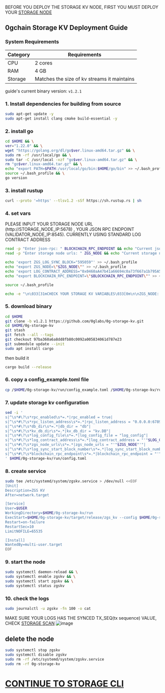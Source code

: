 BEFORE YOU DEPLOY THE STORAGE KV NODE, FIRST YOU MUST DEPLOY YOUR [STORAGE NODE](<https://github.com/hubofvalley/Testnet-Guides/blob/main/0g%20(zero-gravity)/storage-node/storage-node.md>)

## 0gchain Storage KV Deployment Guide

### **System Requirements**

| Category | Requirements                                |
| -------- | ------------------------------------------- |
| CPU      | 2 cores                                     |
| RAM      | 4 GB                                        |
| Storage  | Matches the size of kv streams it maintains |

guide's current binary version: `v1.2.1`

### 1. Install dependencies for building from source

```bash
sudo apt-get update -y
sudo apt-get install clang cmake build-essential -y
```

### 2. install go

```bash
cd $HOME && \
ver="1.22.0" && \
wget "https://golang.org/dl/go$ver.linux-amd64.tar.gz" && \
sudo rm -rf /usr/local/go && \
sudo tar -C /usr/local -xzf "go$ver.linux-amd64.tar.gz" && \
rm "go$ver.linux-amd64.tar.gz" && \
echo "export PATH=$PATH:/usr/local/go/bin:$HOME/go/bin" >> ~/.bash_profile && \
source ~/.bash_profile && \
go version
```

### 3. install rustup

```bash
curl --proto '=https' --tlsv1.2 -sSf https://sh.rustup.rs | sh
```

### 4. set vars

PLEASE INPUT YOUR STORAGE NODE URL (http://STORAGE_NODE_IP:5678) , YOUR JSON RPC ENDPOINT (VALIDATOR_NODE_IP:8545). CURRENTLY USING STANDARD LOG CONTRACT ADDRESS

```bash
read -p "Enter json-rpc: " BLOCKCHAIN_RPC_ENDPOINT && echo "Current json-rpc: $BLOCKCHAIN_RPC_ENDPOINT" &&
read -p "Enter storage node urls: " ZGS_NODE && echo "Current storage node urls: $ZGS_NODE"
```

```bash
echo 'export ZGS_LOG_SYNC_BLOCK="595059"' >> ~/.bash_profile
echo "export ZGS_NODE=\"$ZGS_NODE\"" >> ~/.bash_profile
echo 'export LOG_CONTRACT_ADDRESS="0x0460aA47b41a66694c0a73f667a1b795A5ED3556"' >> ~/.bash_profile
echo "export BLOCKCHAIN_RPC_ENDPOINT=\"$BLOCKCHAIN_RPC_ENDPOINT\"" >> ~/.bash_profile

source ~/.bash_profile

echo -e "\n\033[31mCHECK YOUR STORAGE KV VARIABLES\033[0m\n\nZGS_NODE: $ZGS_NODE\nLOG_CONTRACT_ADDRESS: $LOG_CONTRACT_ADDRESS\nMINE_CONTRACT: $MINE_CONTRACT\nZGS_LOG_SYNC_BLOCK: $ZGS_LOG_SYNC_BLOCK\nBLOCKCHAIN_RPC_ENDPOINT: $BLOCKCHAIN_RPC_ENDPOINT\n\n" "\033[3m\"lets buidl together\" - Grand Valley\033[0m"
```

### 5. download binary

```bash
cd $HOME
git clone -b v1.2.1 https://github.com/0glabs/0g-storage-kv.git
cd $HOME/0g-storage-kv
git stash
git fetch --all --tags
git checkout 97ba360a6a8dd8fb80c0092a005834061d787e23
git submodule update --init
sudo apt install cargo
```

then build it

```bash
cargo build --release
```

### 6. copy a config_example.toml file

```bash
cp /$HOME/0g-storage-kv/run/config_example.toml /$HOME/0g-storage-kv/run/config.toml
```

### 7. update storage kv configuration

```bash
sed -i '
s|^\s*#\?\s*rpc_enabled\s*=.*|rpc_enabled = true|
s|^\s*#\?\s*rpc_listen_address\s*=.*|rpc_listen_address = "0.0.0.0:6789"|
s|^\s*#\?\s*db_dir\s*=.*|db_dir = "db"|
s|^\s*#\?\s*kv_db_dir\s*=.*|kv_db_dir = "kv.DB"|
s|^\s*#\?\s*log_config_file\s*=.*|log_config_file = "log_config"|
s|^\s*#\?\s*log_contract_address\s*=.*|log_contract_address = "'"$LOG_CONTRACT_ADDRESS"'"|
s|^\s*#\?\s*zgs_node_urls\s*=.*|zgs_node_urls = "'"$ZGS_NODE"'"|
s|^\s*#\?\s*log_sync_start_block_number\s*=.*|log_sync_start_block_number = '"$ZGS_LOG_SYNC_BLOCK"'|
s|^\s*#\?\s*blockchain_rpc_endpoint\s*=.*|blockchain_rpc_endpoint = "'"$BLOCKCHAIN_RPC_ENDPOINT"'"|
' $HOME/0g-storage-kv/run/config.toml
```

### 8. create service

```bash
sudo tee /etc/systemd/system/zgskv.service > /dev/null <<EOF
[Unit]
Description=ZGS KV
After=network.target

[Service]
User=$USER
WorkingDirectory=$HOME/0g-storage-kv/run
ExecStart=$HOME/0g-storage-kv/target/release/zgs_kv --config $HOME/0g-storage-kv/run/config.toml
Restart=on-failure
RestartSec=10
LimitNOFILE=65535

[Install]
WantedBy=multi-user.target
EOF
```

### 9. start the node

```bash
sudo systemctl daemon-reload && \
sudo systemctl enable zgskv && \
sudo systemctl start zgskv && \
sudo systemctl status zgskv
```

### 10. check the logs

```bash
sudo journalctl -u zgskv -fn 100 -o cat
```

MAKE SURE YOUR LOGS HAS THE SYNCED TX_SEQ(tx sequence) VALUE, CHECK [STORAGE SCAN](https://storagescan-newton.0g.ai/)
![image](https://github.com/hubofvalley/Testnet-Guides/assets/100946299/ce2d8707-190d-4931-8ed1-44c1447fe360)

## delete the node

```bash
sudo systemctl stop zgskv
sudo systemctl disable zgskv
sudo rm -rf /etc/systemd/system/zgskv.service
sudo rm -rf 0g-storage-kv
```

# [CONTINUE TO STORAGE CLI](<https://github.com/hubofvalley/Testnet-Guides/blob/main/0g%20(zero-gravity)/storage-cli/storage-cli.md>)
